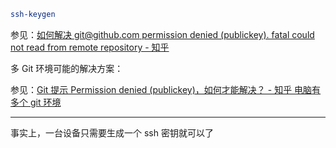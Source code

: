 ```sh
ssh-keygen
```

参见：[如何解决 git@github.com permission denied (publickey). fatal could not read from remote repository - 知乎](https://zhuanlan.zhihu.com/p/454666519)

多 Git 环境可能的解决方案：

参见：[Git 提示 Permission denied (publickey)，如何才能解决？ - 知乎 电脑有多个 git 环境](https://zhuanlan.zhihu.com/p/281094708)

---

事实上，一台设备只需要生成一个 ssh 密钥就可以了